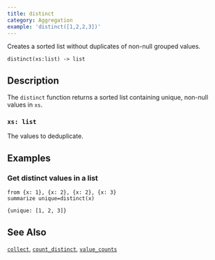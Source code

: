 ```yaml
---
title: distinct
category: Aggregation
example: 'distinct([1,2,2,3])'
---
```


Creates a sorted list without duplicates of non-null grouped values.

```tql
distinct(xs:list) -> list
```

## Description

The `distinct` function returns a sorted list containing unique, non-null values
in `xs`.

### `xs: list`

The values to deduplicate.

## Examples

### Get distinct values in a list

```tql
from {x: 1}, {x: 2}, {x: 2}, {x: 3}
summarize unique=distinct(x)
```

```tql
{unique: [1, 2, 3]}
```

## See Also

[`collect`](/reference/functions/collect),
[`count_distinct`](/reference/functions/count_distinct),
[`value_counts`](/reference/functions/value_counts)
